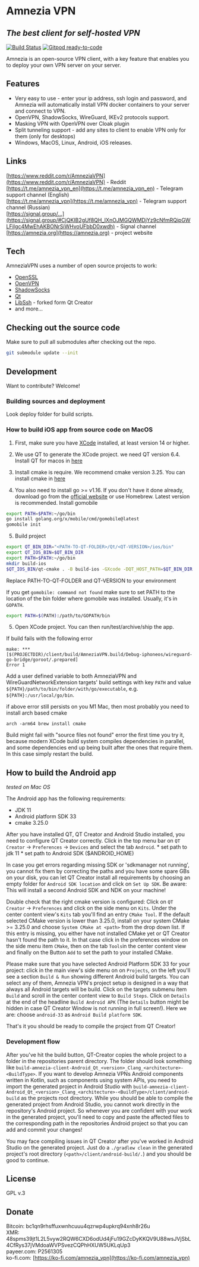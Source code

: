 # Amnezia VPN
## _The best client for self-hosted VPN_

[![Build Status](https://github.com/amnezia-vpn/amnezia-client/actions/workflows/deploy.yml/badge.svg?branch=dev)](https://github.com/amnezia-vpn/amnezia-client/actions/workflows/deploy.yml?query=branch:dev)
[![Gitpod ready-to-code](https://img.shields.io/badge/Gitpod-ready--to--code-blue?logo=gitpod)](https://gitpod.io/#https://github.com/amnezia-vpn/amnezia-client)

Amnezia is an open-source VPN client, with a key feature that enables you to deploy your own VPN server on your server.

## Features
- Very easy to use - enter your ip address, ssh login and password, and Amnezia will automatically install VPN docker containers to your server and connect to VPN.
- OpenVPN, ShadowSocks, WireGuard, IKEv2 protocols support.
- Masking VPN with OpenVPN over Cloak plugin
- Split tunneling support - add any sites to client to enable VPN only for them (only for desktops)
- Windows, MacOS, Linux, Android, iOS releases.

## Links
[https://www.reddit.com/r/AmneziaVPN](https://www.reddit.com/r/AmneziaVPN) - Reddit 
[https://t.me/amnezia_vpn_en](https://t.me/amnezia_vpn_en) - Telegram support channel (English)  
[https://t.me/amnezia_vpn](https://t.me/amnezia_vpn) - Telegram support channel (Russian)  
[https://signal.group/...](https://signal.group/#CjQKIB2gUf8QH_IXnOJMGQWMDjYz9cNfmRQipGWLFiIgc4MwEhAKBONrSiWHvoUFbbD0xwdh) - Signal channel  
[https://amnezia.org](https://amnezia.org) - project website  

## Tech

AmneziaVPN uses a number of open source projects to work:

- [OpenSSL](https://www.openssl.org/)
- [OpenVPN](https://openvpn.net/)
- [ShadowSocks](https://shadowsocks.org/)
- [Qt](https://www.qt.io/)
- [LibSsh](https://libssh.org) - forked form Qt Creator
- and more...

## Checking out the source code

Make sure to pull all submodules after checking out the repo.

```bash
git submodule update --init
```

## Development

Want to contribute? Welcome!

### Building sources and deployment
Look deploy folder for build scripts. 

### How to build iOS app from source code on MacOS

1. First, make sure you have [XCode](https://developer.apple.com/xcode/) installed, at least version 14 or higher.

2. We use QT to generate the XCode project. we need QT version 6.4. Install QT for macos in [here](https://doc.qt.io/qt-6/macos.html)

3. Install cmake is require. We recommend cmake version 3.25. You can install cmake in [here](https://cmake.org/download/)

4. You also need to install go >= v1.16. If you don't have it done already,
download go from the [official website](https://golang.org/dl/) or use Homebrew. 
Latest version is recommended. Install gomobile
```bash
export PATH=$PATH:~/go/bin
go install golang.org/x/mobile/cmd/gomobile@latest
gomobile init
```

5. Build project
```bash
export QT_BIN_DIR="<PATH-TO-QT-FOLDER>/Qt/<QT-VERSION>/ios/bin"
export QT_IOS_BIN=$QT_BIN_DIR
export PATH=$PATH:~/go/bin
mkdir build-ios
$QT_IOS_BIN/qt-cmake . -B build-ios -GXcode -DQT_HOST_PATH=$QT_BIN_DIR
```
Replace PATH-TO-QT-FOLDER and QT-VERSION to your environment


If you get `gomobile: command not found` make sure to set PATH to the location 
of the bin folder where gomobile was installed. Usually, it's in `GOPATH`.
```bash
export PATH=$(PATH):/path/to/GOPATH/bin
```

5. Open XCode project. You can then run/test/archive/ship the app.

If build fails with the following error
```
make: *** 
[$(PROJECTDIR)/client/build/AmneziaVPN.build/Debug-iphoneos/wireguard-go-bridge/goroot/.prepared] 
Error 1
```
Add a user defined variable to both AmneziaVPN and WireGuardNetworkExtension targets' build settings with
key `PATH` and value `${PATH}/path/to/bin/folder/with/go/executable`, e.g. `${PATH}:/usr/local/go/bin`.

if above error still persists on you M1 Mac, then most probably you need to install arch based cmake 
```
arch -arm64 brew install cmake
```

Build might fail with "source files not found" error the first time you try it, because modern XCode build system compiles
dependencies in parallel, and some dependencies end up being built after the ones that
require them. In this case simply restart the build.

## How to build the Android app
_tested on Mac OS_

The Android app has the following requirements:
* JDK 11
* Android platform SDK 33
* cmake 3.25.0

After you have installed QT, QT Creator and Android Studio installed, you need to configure QT Creator correctly. Click in the top menu bar on `QT Creator` -> `Preferences` -> `Devices` and select the tab `Android`. 
    * set path to jdk 11
    * set path to Android SDK ($ANDROID_HOME)

In case you get errors regarding missing SDK or 'sdkmanager not running', you cannot fix them by correcting the paths and you have some spare GBs on your disk, you can let QT Creator install all requirements by choosing an empty folder for `Android SDK location` and click on `Set Up SDK`. Be aware: This will install a second Android SDK and NDK on your machine! 

Double check that the right cmake version is configured:  Click on `QT Creator` -> `Preferences` and click on the side menu on `Kits`. Under the center content view's `Kits` tab you'll find an entry `CMake Tool`. If the default selected CMake version is lower than 3.25.0, install on your system CMake >= 3.25.0 and choose `System CMake at <path>` from the drop down list. If this entry is missing, you either have not installed CMake yet or QT Creator hasn't found the path to it. In that case click in the preferences window on the side menu item `CMake`, then on the tab `Tools`in the center content view and finally on the Button `Add` to set the path to your installed CMake. 

Please make sure that you have selected Android Platform SDK 33 for your project: click in the main view's side menu on on `Projects`, on the left you'll see a section `Build & Run` showing different Android build targets. You can select any of them, Amnezia VPN's project setup is designed in a way that always all Android targets will be build. Click on the targets submenu item `Build` and scroll in the center content view to `Build Steps`. Click on `Details` at the end of the headline `Build Android APK` (The `Details` button might be hidden in case QT Creator Window is not running in full screen!). Here we are: choose `android-33` as `Android Build platform SDK`.

That's it you should be ready to compile the project from QT Creator!

### Development flow
After you've hit the build button, QT-Creator copies the whole project to a folder in the repositories parent directory. The folder should look something like `build-amnezia-client-Android_Qt_<version>_Clang_<architecture>-<BuildType>`.
If you want to develop Amnezia VPNs Android components written in Kotlin, such as components using system APIs, you need to import the generated project in Android Studio with `build-amnezia-client-Android_Qt_<version>_Clang_<architecture>-<BuildType>/client/android-build` as the projects root directory. While you should be able to compile the generated project from Android Studio, you cannot work directly in the repository's Android project. So whenever you are confident with your work in the generated project, you'll need to copy and paste the affected files to the corresponding path in the repositories Android project so that you can add and commit your changes!

You may face compiling issues in QT Creator after you've worked in Android Studio on the generated project. Just do a `./gradlew clean` in the generated project's root directory (`<path>/client/android-build/.`) and you should be good to continue.

## License
GPL v.3

## Donate
Bitcoin: bc1qn9rhsffuxwnhcuuu4qzrwp4upkrq94xnh8r26u  
XMR: 48spms39jt1L2L5vyw2RQW6CXD6odUd4jFu19GZcDyKKQV9U88wsJVjSbL4CfRys37jVMdoaWVPSvezCQPhHXUW5UKLqUp3  
payeer.com: P2561305  
ko-fi.com: [https://ko-fi.com/amnezia_vpn](https://ko-fi.com/amnezia_vpn)  
